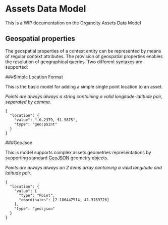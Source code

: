 # Assets Data Model

This is a WIP documentation on the Organcity Assets Data Model

## Geospatial properties
 
The geospatial properties of a context entity can be represented by means of regular context attributes. The provision of geospatial properties enables the resolution of geographical queries. Two different syntaxes are supported:

###Simple Location Format

This is the basic model for adding a simple single point location to an asset.

*Points are always always a string containing a valid longitude-latitude pair, separated by comma.﻿⁠⁠*

```
{
  "location": {
    "value": "-0.2379, 51.5875",
    "type": "geo:point"
  }
}
```
###GeoJson

This is model supports complex assets geometries representations by supporting standard [GeoJSON](http://geojson.org/geojson-spec.html#geometry-objects) geometry objects.

*Points are always always an 2 items array containing a valid longitude and latitude pair.*

```
{
  "location": {
    "value": {
      "type": "Point",
      "coordinates": [2.186447514, 41.3763726] 
    },
    "type": "geo:json"
  }
}
```